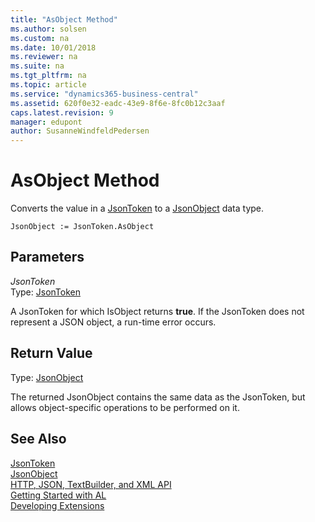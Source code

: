 ```yaml
---
title: "AsObject Method"
ms.author: solsen
ms.custom: na
ms.date: 10/01/2018
ms.reviewer: na
ms.suite: na
ms.tgt_pltfrm: na
ms.topic: article
ms.service: "dynamics365-business-central"
ms.assetid: 620f0e32-eadc-43e9-8f6e-8fc0b12c3aaf
caps.latest.revision: 9
manager: edupont
author: SusanneWindfeldPedersen
---
```


 

# AsObject Method

Converts the value in a [JsonToken](jsontoken-class.md) to a [JsonObject](jsonobject-class.md) data type.

```
JsonObject := JsonToken.AsObject
```

## Parameters
*JsonToken*  
Type: [JsonToken](jsontoken-class.md)

A JsonToken for which IsObject returns **true**. If the JsonToken does not represent a JSON object, a run-time error occurs.

## Return Value
Type: [JsonObject](jsonobject-class.md)

The returned JsonObject contains the same data as the JsonToken, but allows object-specific operations to be performed on it.

## See Also
[JsonToken](jsontoken-class.md)  
[JsonObject](jsonobject-class.md)  
[HTTP, JSON, TextBuilder, and XML API](../devenv-restapi-overview.md)  
[Getting Started with AL](../devenv-get-started.md)  
[Developing Extensions](../devenv-dev-overview.md)
